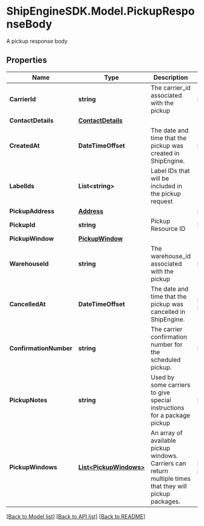 # ShipEngineSDK.Model.PickupResponseBody
A pickup response body

## Properties

Name | Type | Description | Notes
------------ | ------------- | ------------- | -------------
**CarrierId** | **string** | The carrier_id associated with the pickup | [readonly] 
**ContactDetails** | [**ContactDetails**](ContactDetails.md) |  | 
**CreatedAt** | **DateTimeOffset** | The date and time that the pickup was created in ShipEngine. | [readonly] 
**LabelIds** | **List&lt;string&gt;** | Label IDs that will be included in the pickup request | 
**PickupAddress** | [**Address**](Address.md) |  | [readonly] 
**PickupId** | **string** | Pickup Resource ID | [readonly] 
**PickupWindow** | [**PickupWindow**](PickupWindow.md) |  | 
**WarehouseId** | **string** | The warehouse_id associated with the pickup | [readonly] 
**CancelledAt** | **DateTimeOffset** | The date and time that the pickup was cancelled in ShipEngine. | [optional] [readonly] 
**ConfirmationNumber** | **string** | The carrier confirmation number for the scheduled pickup. | [readonly] 
**PickupNotes** | **string** | Used by some carriers to give special instructions for a package pickup | [optional] 
**PickupWindows** | [**List&lt;PickupWindows&gt;**](PickupWindows.md) | An array of available pickup windows. Carriers can return multiple times that they will pickup packages.  | [optional] [readonly] 

[[Back to Model list]](../../README.md#documentation-for-models) [[Back to API list]](../../README.md#documentation-for-api-endpoints) [[Back to README]](../../README.md)

